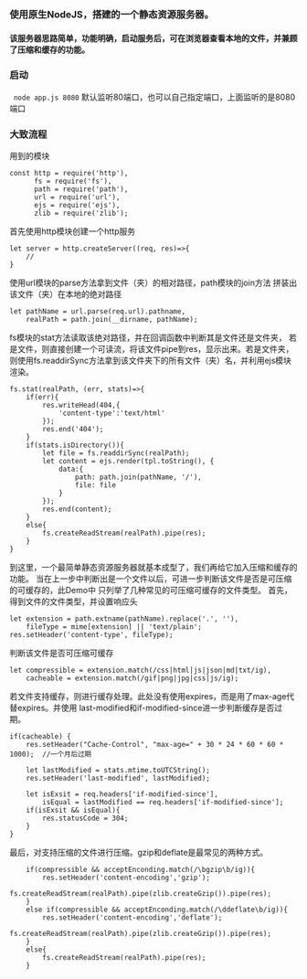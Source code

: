 ### 使用原生NodeJS，搭建的一个静态资源服务器。
#### 该服务器思路简单，功能明确，启动服务后，可在浏览器查看本地的文件，并兼顾了压缩和缓存的功能。
### 启动
``` node app.js 8080```
默认监听80端口，也可以自己指定端口，上面监听的是8080端口

### 大致流程
用到的模块
```
const http = require('http'),
      fs = require('fs'),
      path = require('path'),
      url = require('url'),
      ejs = require('ejs'),
      zlib = require('zlib');
```
首先使用http模块创建一个http服务
```
let server = http.createServer((req, res)=>{
    //
}
```
使用url模块的parse方法拿到文件（夹）的相对路径，path模块的join方法
拼装出该文件（夹）在本地的绝对路径
```
let pathName = url.parse(req.url).pathname,
    realPath = path.join(__dirname, pathName);
```
fs模块的stat方法读取该绝对路径，并在回调函数中判断其是文件还是文件夹，
若是文件，则直接创建一个可读流，将该文件pipe到res，显示出来。若是文件夹，
则使用fs.readdirSync方法拿到该文件夹下的所有文件（夹）名，并利用ejs模块渲染。
```
fs.stat(realPath, (err, stats)=>{
    if(err){
        res.writeHead(404,{
            'content-type':'text/html'
        });
        res.end('404');
    }
    if(stats.isDirectory()){
        let file = fs.readdirSync(realPath);
        let content = ejs.render(tpl.toString(), {
            data:{
                path: path.join(pathName, '/'),
                file: file
            }
        });
        res.end(content);
    }
    else{
        fs.createReadStream(realPath).pipe(res);
    }
}
```
到这里，一个最简单静态资源服务器就基本成型了，我们再给它加入压缩和缓存的功能。
当在上一步中判断出是一个文件以后，可进一步判断该文件是否是可压缩的可缓存的，此Demo中
只列举了几种常见的可压缩可缓存的文件类型。
首先，得到文件的文件类型，并设置响应头
```
let extension = path.extname(pathName).replace('.', ''),
    fileType = mime[extension] || 'text/plain';
res.setHeader('content-type', fileType);    
```
判断该文件是否可压缩可缓存
```
let compressible = extension.match(/css|html|js|json|md|txt/ig),
    cacheable = extension.match(/gif|png|jpg|css|js/ig);
```
若文件支持缓存，则进行缓存处理。此处没有使用expires，而是用了max-age代替expires。并使用
last-modified和if-modified-since进一步判断缓存是否过期。
```
if(cacheable) {
    res.setHeader("Cache-Control", "max-age=" + 30 * 24 * 60 * 60 * 1000);  //一个月后过期

    let lastModified = stats.mtime.toUTCString();
    res.setHeader('last-modified', lastModified);

    let isExsit = req.headers['if-modified-since'],
        isEqual = lastModified == req.headers['if-modified-since'];
    if(isExsit && isEqual){
        res.statusCode = 304;
    }
}
```
最后，对支持压缩的文件进行压缩。gzip和deflate是最常见的两种方式。
```
    if(compressible && acceptEnconding.match(/\bgzip\b/ig)){
        res.setHeader('content-encoding','gzip');
        fs.createReadStream(realPath).pipe(zlib.createGzip()).pipe(res);
    }
    else if(compressible && acceptEnconding.match(/\ddeflate\b/ig)){
        res.setHeader('content-encoding','deflate');
        fs.createReadStream(realPath).pipe(zlib.createGzip()).pipe(res);
    }
    else{
        fs.createReadStream(realPath).pipe(res);
    }
```   
